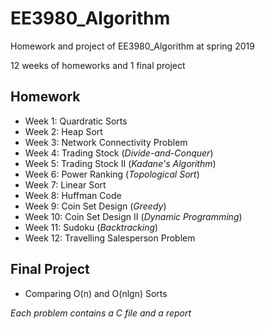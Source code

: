 # EE3980_Algorithm
Homework and project of EE3980_Algorithm at spring 2019

12 weeks of homeworks and 1 final project

## Homework
* Week 1: Quardratic Sorts
* Week 2: Heap Sort
* Week 3: Network Connectivity Problem
* Week 4: Trading Stock (_Divide-and-Conquer_)
* Week 5: Trading Stock II (_Kadane's Algorithm_)
* Week 6: Power Ranking (_Topological Sort_)
* Week 7: Linear Sort
* Week 8: Huffman Code
* Week 9: Coin Set Design (_Greedy_)
* Week 10: Coin Set Design II (_Dynamic Programming_)
* Week 11: Sudoku (_Backtracking_)
* Week 12: Travelling Salesperson Problem

## Final Project
* Comparing O(n) and O(nlgn) Sorts 

_Each problem contains a C file and a report_ 
